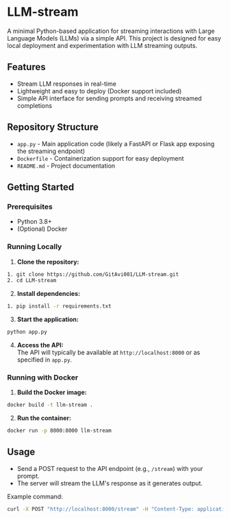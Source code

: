 # LLM-stream

A minimal Python-based application for streaming interactions with Large Language Models (LLMs) via a simple API. This project is designed for easy local deployment and experimentation with LLM streaming outputs.

## Features

- Stream LLM responses in real-time
- Lightweight and easy to deploy (Docker support included)
- Simple API interface for sending prompts and receiving streamed completions

## Repository Structure

- `app.py` - Main application code (likely a FastAPI or Flask app exposing the streaming endpoint)
- `Dockerfile` - Containerization support for easy deployment
- `README.md` - Project documentation

## Getting Started

### Prerequisites

- Python 3.8+
- (Optional) Docker

### Running Locally

1. **Clone the repository:**
```bash
1. git clone https://github.com/GitAvi001/LLM-stream.git
2. cd LLM-stream
```

2. **Install dependencies:**
```bash
1. pip install -r requirements.txt
```

3. **Start the application:**
```bash
python app.py
```

4. **Access the API:**  
The API will typically be available at `http://localhost:8000` or as specified in `app.py`.

### Running with Docker

1. **Build the Docker image:**
```bash
docker build -t llm-stream .
```

2. **Run the container:**
```bash
docker run -p 8000:8000 llm-stream
```

## Usage

- Send a POST request to the API endpoint (e.g., `/stream`) with your prompt.
- The server will stream the LLM's response as it generates output.

Example command:
```bash
curl -X POST "http://localhost:8000/stream" -H "Content-Type: application/json" -d '{"prompt": "Tell me a joke."}'
```


